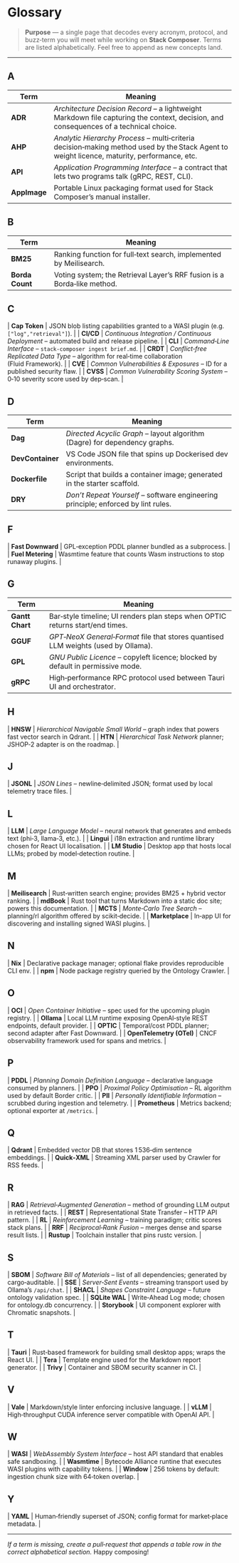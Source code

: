 # Glossary

> **Purpose** — a single page that decodes every acronym, protocol, and buzz‑term
> you will meet while working on **Stack Composer**. Terms are listed
> alphabetically. Feel free to append as new concepts land.

---

## A

| Term         | Meaning                                                                                                                                     |
| ------------ | ------------------------------------------------------------------------------------------------------------------------------------------- |
| **ADR**      | _Architecture Decision Record_ – a lightweight Markdown file capturing the context, decision, and consequences of a technical choice.       |
| **AHP**      | _Analytic Hierarchy Process_ – multi‑criteria decision‑making method used by the Stack Agent to weight licence, maturity, performance, etc. |
| **API**      | _Application Programming Interface_ – a contract that lets two programs talk (gRPC, REST, CLI).                                             |
| **AppImage** | Portable Linux packaging format used for Stack Composer’s manual installer.                                                                 |

## B

| Term            | Meaning                                                                 |
| --------------- | ----------------------------------------------------------------------- |
| **BM25**        | Ranking function for full‑text search, implemented by Meilisearch.      |
| **Borda Count** | Voting system; the Retrieval Layer’s RRF fusion is a Borda‑like method. |

## C

| **Cap Token** | JSON blob listing capabilities granted to a WASI plugin (e.g. `["log","retrieval"]`). |
| **CI/CD** | _Continuous Integration / Continuous Deployment_ – automated build and release pipeline. |
| **CLI** | _Command‑Line Interface_ – `stack‑composer ingest brief.md`. |
| **CRDT** | _Conflict‑free Replicated Data Type_ – algorithm for real‑time collaboration (Fluid Framework). |
| **CVE** | _Common Vulnerabilities & Exposures_ – ID for a published security flaw. |
| **CVSS** | _Common Vulnerability Scoring System_ – 0‑10 severity score used by dep‑scan. |

## D

| Term             | Meaning                                                                           |
| ---------------- | --------------------------------------------------------------------------------- |
| **Dag**          | _Directed Acyclic Graph_ – layout algorithm (Dagre) for dependency graphs.        |
| **DevContainer** | VS Code JSON file that spins up Dockerised dev environments.                      |
| **Dockerfile**   | Script that builds a container image; generated in the starter scaffold.          |
| **DRY**          | _Don’t Repeat Yourself_ – software engineering principle; enforced by lint rules. |

## F

| **Fast Downward** | GPL‑exception PDDL planner bundled as a subprocess. |
| **Fuel Metering** | Wasmtime feature that counts Wasm instructions to stop runaway plugins. |

## G

| Term            | Meaning                                                                            |
| --------------- | ---------------------------------------------------------------------------------- |
| **Gantt Chart** | Bar‑style timeline; UI renders plan steps when OPTIC returns start/end times.      |
| **GGUF**        | _GPT‑NeoX General‑Format_ file that stores quantised LLM weights (used by Ollama). |
| **GPL**         | _GNU Public Licence_ – copyleft licence; blocked by default in permissive mode.    |
| **gRPC**        | High‑performance RPC protocol used between Tauri UI and orchestrator.              |

## H

| **HNSW** | _Hierarchical Navigable Small World_ – graph index that powers fast vector search in Qdrant. |
| **HTN** | _Hierarchical Task Network_ planner; JSHOP‑2 adapter is on the roadmap. |

## J

| **JSONL** | _JSON Lines_ – newline‑delimited JSON; format used by local telemetry trace files. |

## L

| **LLM** | _Large Language Model_ – neural network that generates and embeds text (phi‑3, llama‑3, etc.). |
| **Lingui** | i18n extraction and runtime library chosen for React UI localisation. |
| **LM Studio** | Desktop app that hosts local LLMs; probed by model‑detection routine. |

## M

| **Meilisearch** | Rust‑written search engine; provides BM25 + hybrid vector ranking. |
| **mdBook** | Rust tool that turns Markdown into a static doc site; powers this documentation. |
| **MCTS** | _Monte‑Carlo Tree Search_ – planning/rl algorithm offered by scikit‑decide. |
| **Marketplace** | In‑app UI for discovering and installing signed WASI plugins. |

## N

| **Nix** | Declarative package manager; optional flake provides reproducible CLI env. |
| **npm** | Node package registry queried by the Ontology Crawler. |

## O

| **OCI** | _Open Container Initiative_ – spec used for the upcoming plugin registry. |
| **Ollama** | Local LLM runtime exposing OpenAI‑style REST endpoints, default provider. |
| **OPTIC** | Temporal/cost PDDL planner; second adapter after Fast Downward. |
| **OpenTelemetry (OTel)** | CNCF observability framework used for spans and metrics. |

## P

| **PDDL** | _Planning Domain Definition Language_ – declarative language consumed by planners. |
| **PPO** | _Proximal Policy Optimisation_ – RL algorithm used by default Border critic. |
| **PII** | _Personally Identifiable Information_ – scrubbed during ingestion and telemetry. |
| **Prometheus** | Metrics backend; optional exporter at `/metrics`. |

## Q

| **Qdrant** | Embedded vector DB that stores 1 536‑dim sentence embeddings. |
| **Quick‑XML** | Streaming XML parser used by Crawler for RSS feeds. |

## R

| **RAG** | _Retrieval‑Augmented Generation_ – method of grounding LLM output in retrieved facts. |
| **REST** | Representational State Transfer – HTTP API pattern. |
| **RL** | _Reinforcement Learning_ – training paradigm; critic scores stack plans. |
| **RRF** | _Reciprocal‑Rank Fusion_ – merges dense and sparse result lists. |
| **Rustup** | Toolchain installer that pins rustc version. |

## S

| **SBOM** | _Software Bill of Materials_ – list of all dependencies; generated by cargo‑auditable. |
| **SSE** | _Server‑Sent Events_ – streaming transport used by Ollama’s `/api/chat`. |
| **SHACL** | _Shapes Constraint Language_ – future ontology validation spec. |
| **SQLite WAL** | Write‑Ahead Log mode; chosen for ontology.db concurrency. |
| **Storybook** | UI component explorer with Chromatic snapshots. |

## T

| **Tauri** | Rust‑based framework for building small desktop apps; wraps the React UI. |
| **Tera** | Template engine used for the Markdown report generator. |
| **Trivy** | Container and SBOM security scanner in CI. |

## V

| **Vale** | Markdown/style linter enforcing inclusive language. |
| **vLLM** | High‑throughput CUDA inference server compatible with OpenAI API. |

## W

| **WASI** | _WebAssembly System Interface_ – host API standard that enables safe sandboxing. |
| **Wasmtime** | Bytecode Alliance runtine that executes WASI plugins with capability tokens. |
| **Window** | 256 tokens by default: ingestion chunk size with 64‑token overlap. |

## Y

| **YAML** | Human‑friendly superset of JSON; config format for market‑place metadata. |

---

_If a term is missing, create a pull‑request that appends a table row in the
correct alphabetical section._ Happy composing!
